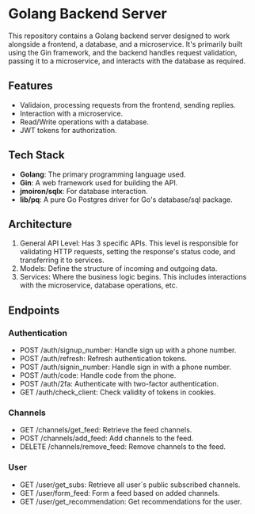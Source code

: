 # Golang Backend Server

This repository contains a Golang backend server designed to work alongside a frontend, a database, and a microservice. It's primarily built using the Gin framework, and the backend handles request validation, passing it to a microservice, and interacts with the database as required.

## Features

- Validaion, processing requests from the frontend, sending replies.
- Interaction with a microservice.
- Read/Write operations with a database.
- JWT tokens for authorization.

## Tech Stack

- **Golang**: The primary programming language used.
- **Gin**: A web framework used for building the API.
- **jmoiron/sqlx**: For database interaction.
- **lib/pq**: A pure Go Postgres driver for Go's database/sql package.


## Architecture

1. General API Level: Has 3 specific APIs. This level is responsible for validating HTTP requests, setting the response's status code, and transferring it to services.
2. Models: Define the structure of incoming and outgoing data.
3. Services: Where the business logic begins. This includes interactions with the microservice, database operations, etc.

## Endpoints

### Authentication
- POST /auth/signup_number: Handle sign up with a phone number.
- POST /auth/refresh: Refresh authentication tokens.
- POST /auth/signin_number: Handle sign in with a phone number.
- POST /auth/code: Handle code from the phone.
- POST /auth/2fa: Authenticate with two-factor authentication.
- GET /auth/check_client: Check validity of tokens in cookies.

### Channels
- GET /channels/get_feed: Retrieve the feed channels.
- POST /channels/add_feed: Add channels to the feed.
- DELETE /channels/remove_feed: Remove сhannels to the feed.

### User
- GET /user/get_subs: Retrieve all user`s public subscribed channels.
- GET /user/form_feed: Form a feed based on added channels.
- GET /user/get_recommendation: Get recommendations for the user.
